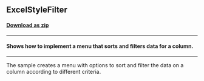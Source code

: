 ## ExcelStyleFilter
#### [Download as zip](https://minhaskamal.github.io/DownGit/#/home?url=https://github.com/GrapeCity/ComponentOne-WinForms-Samples/tree/master/NetFramework\FlexGrid\CS\ExcelStyleFilter)
____
#### Shows how to implement a menu that sorts and filters data for a column.
____
The sample creates a menu with options to sort and filter the data on a column according to different criteria. 

